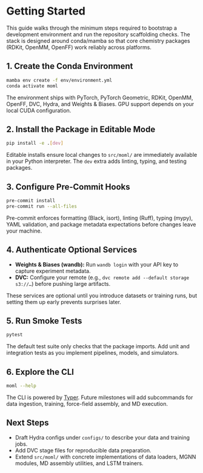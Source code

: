 # Getting Started

This guide walks through the minimum steps required to bootstrap a development
environment and run the repository scaffolding checks. The stack is designed
around conda/mamba so that core chemistry packages (RDKit, OpenMM, OpenFF) work
reliably across platforms.

## 1. Create the Conda Environment

```bash
mamba env create -f env/environment.yml
conda activate moml
```

The environment ships with PyTorch, PyTorch Geometric, RDKit, OpenMM, OpenFF,
DVC, Hydra, and Weights & Biases. GPU support depends on your local CUDA
configuration.

## 2. Install the Package in Editable Mode

```bash
pip install -e .[dev]
```

Editable installs ensure local changes to `src/moml/` are immediately available
in your Python interpreter. The `dev` extra adds linting, typing, and testing
packages.

## 3. Configure Pre-Commit Hooks

```bash
pre-commit install
pre-commit run --all-files
```

Pre-commit enforces formatting (Black, isort), linting (Ruff), typing (mypy),
YAML validation, and package metadata expectations before changes leave your
machine.

## 4. Authenticate Optional Services

- **Weights & Biases (wandb):** Run `wandb login` with your API key to capture
  experiment metadata.
- **DVC:** Configure your remote (e.g., `dvc remote add --default storage s3://…`)
  before pushing large artifacts.

These services are optional until you introduce datasets or training runs, but
setting them up early prevents surprises later.

## 5. Run Smoke Tests

```bash
pytest
```

The default test suite only checks that the package imports. Add unit and
integration tests as you implement pipelines, models, and simulators.

## 6. Explore the CLI

```bash
moml --help
```

The CLI is powered by [Typer](https://typer.tiangolo.com/). Future milestones
will add subcommands for data ingestion, training, force-field assembly, and MD
execution.

## Next Steps

- Draft Hydra configs under `configs/` to describe your data and training jobs.
- Add DVC stage files for reproducible data preparation.
- Extend `src/moml/` with concrete implementations of data loaders, MGNN
  modules, MD assembly utilities, and LSTM trainers.
